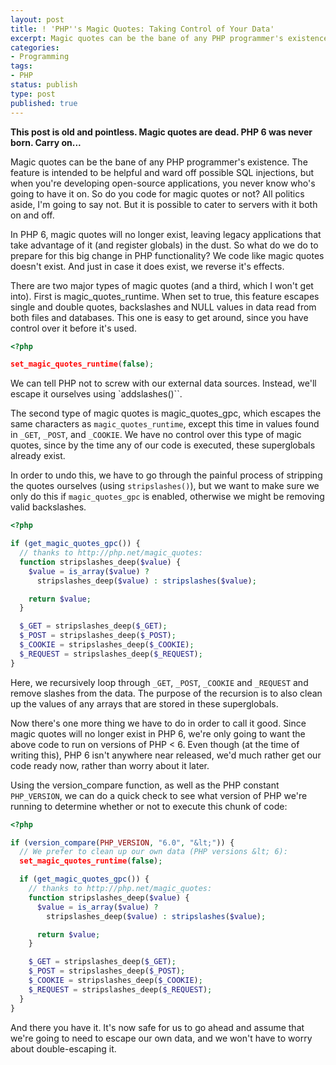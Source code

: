 ```yaml
---
layout: post
title: ! 'PHP''s Magic Quotes: Taking Control of Your Data'
excerpt: Magic quotes can be the bane of any PHP programmer's existence. Let's wrangle them in.
categories:
- Programming
tags:
- PHP
status: publish
type: post
published: true
---
```


**This post is old and pointless. Magic quotes are dead. PHP 6 was never born. Carry on...**

Magic quotes can be the bane of any PHP programmer's existence. The feature is intended to be helpful and ward off
possible SQL injections, but when you're developing open-source applications, you never know who's going to have it on.
So do you code for magic quotes or not? All politics aside, I'm going to say not. But it is possible to cater to
servers with it both on and off.

In PHP 6, magic quotes will no longer exist, leaving legacy applications that take advantage of it
(and register globals) in the dust. So what do we do to prepare for this big change in PHP functionality? We code like
magic quotes doesn't exist. And just in case it does exist, we reverse it's effects.

There are two major types of magic quotes (and a third, which I won't get into). First is magic_quotes_runtime. When
set to true, this feature escapes single and double quotes, backslashes and NULL values in data read from both files
and databases. This one is easy to get around, since you have control over it before it's used.

```php
<?php

set_magic_quotes_runtime(false);
```

We can tell PHP not to screw with our external data sources. Instead, we'll escape it ourselves using `addslashes()``.

The second type of magic quotes is magic_quotes_gpc, which escapes the same characters as `magic_quotes_runtime`,
except this time in values found in `_GET`, `_POST`, and `_COOKIE`. We have no control over this type of magic quotes,
since by the time any of our code is executed, these superglobals already exist.

In order to undo this, we have to go through the painful process of stripping the quotes ourselves (using
  `stripslashes()`), but we want to make sure we only do this if `magic_quotes_gpc` is enabled, otherwise we might be
  removing valid backslashes.

```php
<?php

if (get_magic_quotes_gpc()) {
  // thanks to http://php.net/magic_quotes:
  function stripslashes_deep($value) {
    $value = is_array($value) ?
      stripslashes_deep($value) : stripslashes($value);

    return $value;
  }

  $_GET = stripslashes_deep($_GET);
  $_POST = stripslashes_deep($_POST);
  $_COOKIE = stripslashes_deep($_COOKIE);
  $_REQUEST = stripslashes_deep($_REQUEST);
}
```

Here, we recursively loop through `_GET`, `_POST`, `_COOKIE` and `_REQUEST` and remove slashes from the data. The
purpose of the recursion is to also clean up the values of any arrays that are stored in these superglobals.

Now there's one more thing we have to do in order to call it good. Since magic quotes will no longer exist in PHP 6,
we're only going to want the above code to run on versions of PHP &lt; 6. Even though (at the time of writing this),
PHP 6 isn't anywhere near released, we'd much rather get our code ready now, rather than worry about it later.

Using the version_compare function, as well as the PHP constant `PHP_VERSION`, we can do a quick check to see what
version of PHP we're running to determine whether or not to execute this chunk of code:

```php
<?php

if (version_compare(PHP_VERSION, "6.0", "&lt;")) {
  // We prefer to clean up our own data (PHP versions &lt; 6):
  set_magic_quotes_runtime(false);

  if (get_magic_quotes_gpc()) {
    // thanks to http://php.net/magic_quotes:
    function stripslashes_deep($value) {
      $value = is_array($value) ?
        stripslashes_deep($value) : stripslashes($value);

      return $value;
    }

    $_GET = stripslashes_deep($_GET);
    $_POST = stripslashes_deep($_POST);
    $_COOKIE = stripslashes_deep($_COOKIE);
    $_REQUEST = stripslashes_deep($_REQUEST);
  }
}
```

And there you have it. It's now safe for us to go ahead and assume that we're going to need to escape our own data,
and we won't have to worry about double-escaping it.
